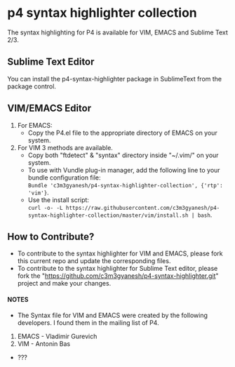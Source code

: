 # p4 syntax highlighter collection 
The syntax highlighting for P4 is available for VIM, EMACS and Sublime Text 2/3. 

## Sublime Text Editor
You can install the p4-syntax-highlighter package in SublimeText from the package control.

## VIM/EMACS Editor
1. For EMACS:
      - Copy the P4.el file to the appropriate directory of EMACS on your system.  
2. For VIM 3 methods are available.
      - Copy both "ftdetect" & "syntax" directory inside "~/.vim/" on your system.
      - To use with Vundle plug-in manager, add the following line to your bundle configuration file:  
        ```Bundle 'c3m3gyanesh/p4-syntax-highlighter-collection', {'rtp': 'vim'}```.
      - Use the install script:  
        ```curl -o- -L https://raw.githubusercontent.com/c3m3gyanesh/p4-syntax-highlighter-collection/master/vim/install.sh | bash```.

## How to Contribute? 
* To contribute to the syntax highlighter for VIM and EMACS, please fork this current repo and update the corresponding files. 
* To contribute to the syntax highlighter for Sublime Text editor, please fork the "https://github.com/c3m3gyanesh/p4-syntax-highlighter.git" project and make your changes.

#### NOTES
* The Syntax file for VIM and EMACS were created by the following developers. I found them in the mailing list of P4.

1. EMACS - Vladimir Gurevich
2. VIM   - Antonin Bas

- ???
